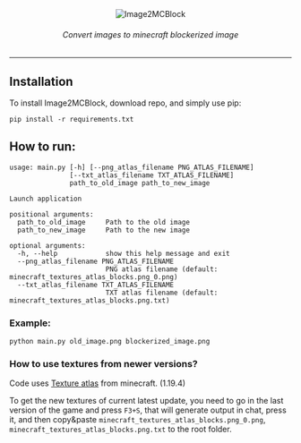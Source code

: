 <center>
<img src="https://github.com/Vazno/Image2MCBlock/assets/96925396/b81e703f-14b4-434e-835b-6926649f0971" alt="Image2MCBlock">
</center>
<h6 align="center">Convert images to minecraft blockerized image</h6>

---
## Installation
To install Image2MCBlock, download repo, and simply use pip:

`pip install -r requirements.txt`

## How to run:
```
usage: main.py [-h] [--png_atlas_filename PNG_ATLAS_FILENAME]
               [--txt_atlas_filename TXT_ATLAS_FILENAME]
               path_to_old_image path_to_new_image

Launch application

positional arguments:
  path_to_old_image     Path to the old image
  path_to_new_image     Path to the new image

optional arguments:
  -h, --help            show this help message and exit
  --png_atlas_filename PNG_ATLAS_FILENAME
                        PNG atlas filename (default: minecraft_textures_atlas_blocks.png_0.png)
  --txt_atlas_filename TXT_ATLAS_FILENAME
                        TXT atlas filename (default: minecraft_textures_atlas_blocks.png.txt)
```
### Example:
`python main.py old_image.png blockerized_image.png`

### How to use textures from newer versions?
Code uses [Texture atlas](https://minecraft.fandom.com/wiki/Texture_atlas) from minecraft. (1.19.4)

To get the new textures of current latest update, you need to go in the last version of the game and press `F3+S`, that will generate output in chat, press it, and then copy&paste `minecraft_textures_atlas_blocks.png_0.png`, `minecraft_textures_atlas_blocks.png.txt` to the root folder.
